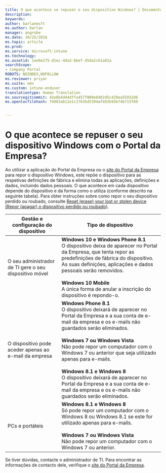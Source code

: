 ```yaml
---
title: O que acontece se repuser o seu dispositivo Windows? | Documentos da Microsoft
description: 
keywords: 
author: barlanmsft
ms.author: barlan
manager: angrobe
ms.date: 10/25/2016
ms.topic: article
ms.prod: 
ms.service: microsoft-intune
ms.technology: 
ms.assetid: 1ee6e275-d1ec-4da3-bbef-d5da2c61a02a
searchScope:
- Company Portal
ROBOTS: NOINDEX,NOFOLLOW
ms.reviewer: priyar
ms.suite: ems
ms.custom: intune-enduser
translationtype: Human Translation
ms.sourcegitcommit: 42e6b4d44dffa457f009e8402d5c429aa55932d6
ms.openlocfilehash: 74983ab11e1c1763bd5394af483b93b74b715f89


---
```



# <a name="what-happens-if-you-reset-your-windows-device-using-the-company-portal"></a>O que acontece se repuser o seu dispositivo Windows com o Portal da Empresa?

Ao utilizar a aplicação do Portal da Empresa ou o [site do Portal da Empresa](reset-erase-your-device-cpwebsite.md) para repor o dispositivo Windows, este repõe o dispositivo para as respetivas definições de fábrica e elimina todas as aplicações, definições e dados, incluindo dados pessoais. O que acontece em cada dispositivo depende do dispositivo e da forma como o utiliza (conforme descrito na seguinte tabela). Para obter instruções sobre como repor o seu dispositivo perdido ou roubado, consulte [Reset (erase) your lost or stolen device (Repor (apagar) o dispositivo perdido ou roubado)](reset-erase-your-device-cpwebsite.md).

|Gestão e configuração do dispositivo|Tipo de dispositivo|
|---------------------------------------|---------------|
|O seu administrador de TI gere o seu dispositivo móvel|**Windows 10 e Windows Phone 8.1**</br>O dispositivo deixa de aparecer no Portal da Empresa, que tenta repor as predefinições de fábrica do dispositivo. As suas definições, aplicações e dados pessoais serão removidos. <br /><br />**Windows 10 Mobile**</br>A única forma de anular a inscrição do dispositivo é repondo-o.|
|O dispositivo pode aceder apenas ao e-mail da empresa|**Windows Phone 8.1**<br />O dispositivo deixará de aparecer no Portal da Empresa e a sua conta de e-mail da empresa e os e-mails não guardados serão eliminados.<br /><br />**Windows 7 ou Windows Vista**<br />Não pode repor um computador com o Windows 7 ou anterior que seja utilizado apenas para e-mails.<br /><br />**Windows 8.1 e Windows 8**<br />O dispositivo deixará de aparecer no Portal da Empresa e a sua conta de e-mail da empresa e os e-mails não guardados serão eliminados.|
|PCs e portáteis|**Windows 8.1 e Windows 8**<br />Só pode repor um computador com o Windows 8 ou Windows 8.1 se este for utilizado apenas para e-mails.<br /><br />**Windows 7 ou Windows Vista**<br />Não pode repor um computador com o Windows 7 ou anterior.|

Se tiver dúvidas, contacte o administrador de TI. Para encontrar as informações de contacto dele, verifique o [site do Portal da Empresa](http://portal.manage.microsoft.com).



<!--HONumber=Feb17_HO4-->


